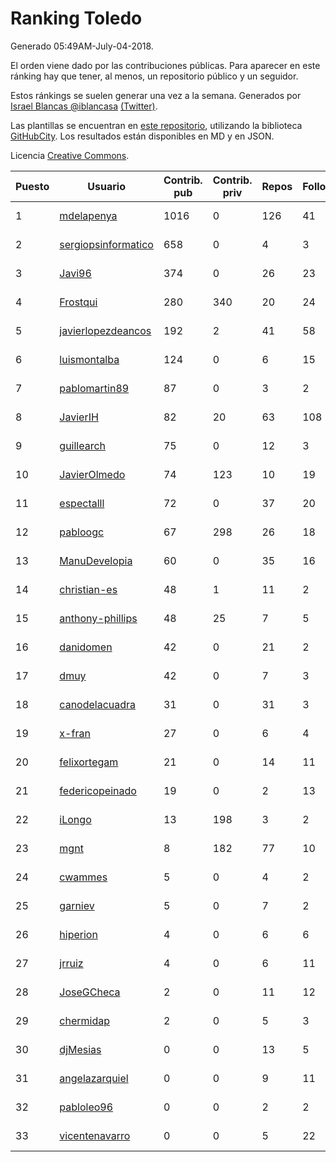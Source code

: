 # Ranking Toledo

Generado 05:49AM-July-04-2018.

El orden viene dado por las contribuciones públicas. Para aparecer en este ránking hay que tener, al menos, un repositorio público y un seguidor.

Estos ránkings se suelen generar una vez a la semana. Generados por [Israel Blancas @iblancasa](https://github.com/iblancasa/) [(Twitter)](https://twitter.com/iblancasa).

Las plantillas se encuentran en [este repositorio](https://github.com/iblancasa/GH-Spanish-Ranking), utilizando la biblioteca [GitHubCity](https://github.com/iblancasa/GitHubCity). Los resultados están disponibles en MD y en JSON.

Licencia [Creative Commons](https://creativecommons.org/licenses/by/4.0/).

| Puesto   |  Usuario  | Contrib. pub | Contrib. priv |Repos| Followers | Desde |  Avatar  |
|----------|-----------|--------------|---------------|-----|-----------|-------|----------|
|1|[mdelapenya](https://github.com/mdelapenya)|1016|0|126|41|2011-08-01|![mdelapenya]()|
|2|[sergiopsinformatico](https://github.com/sergiopsinformatico)|658|0|4|3|2016-10-10|![sergiopsinformatico]()|
|3|[Javi96](https://github.com/Javi96)|374|0|26|23|2016-05-01|![Javi96]()|
|4|[Frostqui](https://github.com/Frostqui)|280|340|20|24|2014-12-06|![Frostqui]()|
|5|[javierlopezdeancos](https://github.com/javierlopezdeancos)|192|2|41|58|2011-11-17|![javierlopezdeancos]()|
|6|[luismontalba](https://github.com/luismontalba)|124|0|6|15|2013-11-13|![luismontalba]()|
|7|[pablomartin89](https://github.com/pablomartin89)|87|0|3|2|2015-12-30|![pablomartin89]()|
|8|[JavierIH](https://github.com/JavierIH)|82|20|63|108|2013-08-03|![JavierIH]()|
|9|[guillearch](https://github.com/guillearch)|75|0|12|3|2017-03-28|![guillearch]()|
|10|[JavierOlmedo](https://github.com/JavierOlmedo)|74|123|10|19|2015-11-18|![JavierOlmedo]()|
|11|[espectalll](https://github.com/espectalll)|72|0|37|20|2012-09-30|![espectalll]()|
|12|[pabloogc](https://github.com/pabloogc)|67|298|26|18|2011-10-16|![pabloogc]()|
|13|[ManuDevelopia](https://github.com/ManuDevelopia)|60|0|35|16|2008-12-28|![ManuDevelopia]()|
|14|[christian-es](https://github.com/christian-es)|48|1|11|2|2014-07-12|![christian-es]()|
|15|[anthony-phillips](https://github.com/anthony-phillips)|48|25|7|5|2015-09-04|![anthony-phillips]()|
|16|[danidomen](https://github.com/danidomen)|42|0|21|2|2013-11-21|![danidomen]()|
|17|[dmuy](https://github.com/dmuy)|42|0|7|3|2014-09-19|![dmuy]()|
|18|[canodelacuadra](https://github.com/canodelacuadra)|31|0|31|3|2013-07-14|![canodelacuadra]()|
|19|[x-fran](https://github.com/x-fran)|27|0|6|4|2013-01-04|![x-fran]()|
|20|[felixortegam](https://github.com/felixortegam)|21|0|14|11|2013-06-14|![felixortegam]()|
|21|[federicopeinado](https://github.com/federicopeinado)|19|0|2|13|2013-11-13|![federicopeinado]()|
|22|[iLongo](https://github.com/iLongo)|13|198|3|2|2016-03-01|![iLongo]()|
|23|[mgnt](https://github.com/mgnt)|8|182|77|10|2013-03-13|![mgnt]()|
|24|[cwammes](https://github.com/cwammes)|5|0|4|2|2014-03-18|![cwammes]()|
|25|[garniev](https://github.com/garniev)|5|0|7|2|2014-12-09|![garniev]()|
|26|[hiperion](https://github.com/hiperion)|4|0|6|6|2010-08-10|![hiperion]()|
|27|[jrruiz](https://github.com/jrruiz)|4|0|6|11|2013-12-02|![jrruiz]()|
|28|[JoseGCheca](https://github.com/JoseGCheca)|2|0|11|12|2014-02-05|![JoseGCheca]()|
|29|[chermidap](https://github.com/chermidap)|2|0|5|3|2015-11-26|![chermidap]()|
|30|[djMesias](https://github.com/djMesias)|0|0|13|5|2011-09-17|![djMesias]()|
|31|[angelazarquiel](https://github.com/angelazarquiel)|0|0|9|11|2013-10-07|![angelazarquiel]()|
|32|[pabloleo96](https://github.com/pabloleo96)|0|0|2|2|2016-03-07|![pabloleo96]()|
|33|[vicentenavarro](https://github.com/vicentenavarro)|0|0|5|22|2017-02-13|![vicentenavarro]()|
